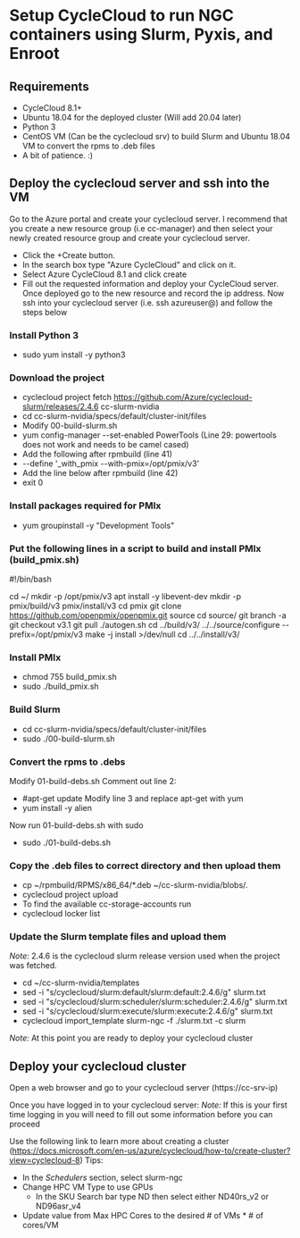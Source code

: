 # Setup CycleCloud to run NGC containers using Slurm, Pyxis, and Enroot

## Requirements
* CycleCloud 8.1+
* Ubuntu 18.04 for the deployed cluster (Will add 20.04 later)
* Python 3
* CentOS VM (Can be the cyclecloud srv) to build Slurm and Ubuntu 18.04 VM to convert the rpms to .deb files
* A bit of patience. :)

## Deploy the cyclecloud server and ssh into the VM
Go to the Azure portal and create your cyclecloud server. I recommend that you create a new resource group (i.e cc-manager) and then select your newly created resource group and create your cyclecloud server.
- Click the +Create button.
 - In the search box type "Azure CycleCloud" and click on it.
 - Select Azure CycleCloud 8.1 and click create
  - Fill out the requested information and deploy your CycleCloud server. 
Once deployed go to the new resource and record the ip address. Now ssh into your cyclecloud server (i.e. ssh azureuser@<cc-srv-ip>) and follow the steps below

### Install Python 3
- sudo yum install -y python3

### Download the project
- cyclecloud project fetch https://github.com/Azure/cyclecloud-slurm/releases/2.4.6 cc-slurm-nvidia
- cd cc-slurm-nvidia/specs/default/cluster-init/files
- Modify 00-build-slurm.sh
 - yum config-manager --set-enabled PowerTools (Line 29: powertools does not work and needs to be camel cased)
- Add the following after rpmbuild (line 41)
 - --define '_with_pmix --with-pmix=/opt/pmix/v3'
- Add the line below after rpmbuild (line 42)
 - exit 0

### Install packages required for PMIx
- yum groupinstall -y "Development Tools"

### Put the following lines in a script to build and install PMIx (build_pmix.sh)
#!/bin/bash
  
cd ~/
mkdir -p /opt/pmix/v3
apt install -y libevent-dev
mkdir -p pmix/build/v3 pmix/install/v3
cd pmix
git clone https://github.com/openpmix/openpmix.git source
cd source/
git branch -a
git checkout v3.1
git pull
./autogen.sh
cd ../build/v3/
../../source/configure --prefix=/opt/pmix/v3
make -j install >/dev/null
cd ../../install/v3/

### Install PMIx
- chmod 755 build_pmix.sh
- sudo ./build_pmix.sh

### Build Slurm
- cd cc-slurm-nvidia/specs/default/cluster-init/files
- sudo ./00-build-slurm.sh

### Convert the rpms to .debs
Modify 01-build-debs.sh
 Comment out line 2:
 - #apt-get update
 Modify line 3 and replace apt-get with yum
 - yum install -y alien

Now run 01-build-debs.sh with sudo
 - sudo ./01-build-debs.sh
 
### Copy the .deb files to correct directory and then upload them
- cp ~/rpmbuild/RPMS/x86\_64/\*.deb ~/cc-slurm-nvidia/blobs/.
- cyclecloud project upload <cc-storage-account>
 - To find the available cc-storage-accounts run
  - cyclecloud locker list

### Update the Slurm template files and upload them
_Note:_ 2.4.6 is the cyclecloud slurm release version used when the project was fetched.
- cd ~/cc-slurm-nvidia/templates
- sed -i "s/cyclecloud\/slurm:default/slurm:default:2.4.6/g" slurm.txt
- sed -i "s/cyclecloud\/slurm:scheduler/slurm:scheduler:2.4.6/g" slurm.txt
- sed -i "s/cyclecloud\/slurm:execute/slurm:execute:2.4.6/g" slurm.txt
- cyclecloud import\_template slurm-ngc -f ./slurm.txt -c slurm

_Note:_ At this point you are ready to deploy your cyclecloud cluster

## Deploy your cyclecloud cluster
Open a web browser and go to your cyclecloud server (https://cc-srv-ip)

Once you have logged in to your cyclecloud server:
_Note:_ If this is your first time logging in you will need to fill out some information before you can proceed

Use the following link to learn more about creating a cluster (https://docs.microsoft.com/en-us/azure/cyclecloud/how-to/create-cluster?view=cyclecloud-8) 
 Tips: 
 - In the _Schedulers_ section, select slurm-ngc
 - Change HPC VM Type to use GPUs
   - In the SKU Search bar type ND then select either ND40rs\_v2 or ND96asr\_v4
  - Update value from Max HPC Cores to the desired # of VMs * # of cores/VM



